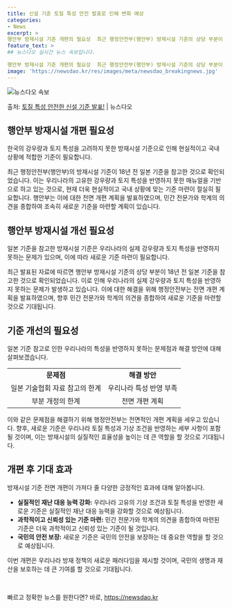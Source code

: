 ```yaml
---
title: 신설 기준 토질 특성 안전 발표로 인해 변화 예상
categories:
- News
excerpt: >
행안부 방재시설 기준 개편의 필요성  최근 행정안전부(행안부) 방재시설 기준의 상당 부분이 18년 전 일본 …
feature_text: >
## 뉴스다오 실시간 뉴스 속보입니다.

행안부 방재시설 기준 개편의 필요성  최근 행정안전부(행안부) 방재시설 기준의 상당 부분이 18년 전 일본 …
image: 'https://newsdao.kr/res/images/meta/newsdao_breakingnews.jpg'
---
```


![뉴스다오 속보](https://newsdao.kr/res/images/meta/newsdao_breakingnews.jpg)

<p>출처: <a href="https://newsdao.kr/4633" rel="dofollow">토질 특성 안전한 신설 기준 발표!</a> | 뉴스다오</p>

<h2 data-ke-size="size26">행안부 방재시설 개편 필요성</h2>
한국의 강우량과 토지 특성을 고려하지 못한 방재시설 기준으로 인해 현실적이고 국내 상황에 적합한 기준이 필요합니다.

<p data-ke-size="size16">최근 행정안전부(행안부)의 방재시설 기준이 18년 전 일본 기준을 참고한 것으로 확인되었습니다. 이는 우리나라의 고유한 강우량과 토지 특성을 반영하지 못한 매뉴얼을 기반으로 하고 있는 것으로, 현재 더욱 현실적이고 국내 상황에 맞는 기준 마련이 절실히 필요합니다. 행안부는 이에 대한 전면 개편 계획을 발표하였으며, 민간 전문가와 학계의 의견을 종합하여 조속히 새로운 기준을 마련할 계획이 있습니다.</p>

<h2 data-ke-size="size26">행안부 방재시설 개선 필요성</h2>
일본 기준을 참고한 방재시설 기준은 우리나라의 실제 강우량과 토지 특성을 반영하지 못하는 문제가 있으며, 이에 따라 새로운 기준 마련이 필요합니다.

<p data-ke-size="size16">최근 발표된 자료에 따르면 행안부 방재시설 기준의 상당 부분이 18년 전 일본 기준을 참고한 것으로 확인되었습니다. 이로 인해 우리나라의 실제 강우량과 토지 특성을 반영하지 못하는 문제가 발생하고 있습니다. 이에 대한 해결을 위해 행정안전부는 전면 개편 계획을 발표하였으며, 향후 민간 전문가와 학계의 의견을 종합하여 새로운 기준을 마련할 것으로 기대됩니다.</p>

<h2 data-ke-size="size26">기준 개선의 필요성</h2>
일본 기준 참고로 인한 우리나라의 특성을 반영하지 못하는 문제점과 해결 방안에 대해 살펴보겠습니다.

<table>
  <tr>
    <td style="text-align: center; height: 17px;"><b>문제점</b></td>
    <td style="text-align: center; height: 17px;"><b>해결 방안</b></td>
  </tr>
  <tr>
    <td style="text-align: center; height: 17px;">일본 기술협회 자료 참고의 한계</td>
    <td style="text-align: center; height: 17px;">우리나라 특성 반영 부족</td>
  </tr>
  <tr>
    <td style="text-align: center; height: 17px;">부분 개정의 한계</td>
    <td style="text-align: center; height: 17px;">전면 개편 계획</td>
  </tr>
</table>

<p data-ke-size="size16">이와 같은 문제점을 해결하기 위해 행정안전부는 전면적인 개편 계획을 세우고 있습니다. 향후, 새로운 기준은 우리나라 토질 특성과 기상 조건을 반영하는 세부 사항이 포함될 것이며, 이는 방재시설의 실질적인 효율성을 높이는 데 큰 역할을 할 것으로 기대됩니다.</p>

<h2 data-ke-size="size26">개편 후 기대 효과</h2>
방재시설 기준 전면 개편이 가져다 줄 다양한 긍정적인 효과에 대해 알아봅니다.

<ul>
  <li><b>실질적인 재난 대응 능력 강화:</b> 우리나라 고유의 기상 조건과 토질 특성을 반영한 새로운 기준은 실질적인 재난 대응 능력을 강화할 것으로 예상됩니다.</li>
  <li><b>과학적이고 신뢰성 있는 기준 마련:</b> 민간 전문가와 학계의 의견을 종합하여 마련된 기준은 더욱 과학적이고 신뢰성 있는 기준이 될 것입니다.</li>
  <li><b>국민의 안전 보장:</b> 새로운 기준은 국민의 안전을 보장하는 데 중요한 역할을 할 것으로 예상됩니다.</li>
</ul>

<p data-ke-size="size16">이번 개편은 우리나라 방재 정책의 새로운 패러다임을 제시할 것이며, 국민의 생명과 재산을 보호하는 데 큰 기여를 할 것으로 기대됩니다.</p>

<p data-ke-size="size16">&nbsp;</p> 

빠르고 정확한 뉴스를 원한다면? 바로, <a href="https://newsdao.kr" rel="dofollow">https://newsdao.kr</a>


    
